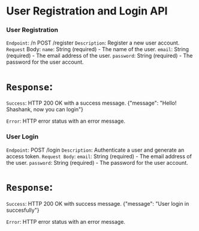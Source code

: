 # User Registration and Login API



### User Registration

`Endpoint`: 
/n POST /register
`Description`: Register a new user account.
`Request` Body:
`name`: String (required) - The name of the user.
`email`: String (required) - The email address of the user.
`password`: String (required) - The password for the user account.

# `Response`:
`Success`: HTTP 200 OK with a success message.
 {"message": "Hello! Shashank, now you can login"}

`Error`: HTTP error status with an error message.


### User Login

`Endpoint`: POST /login
`Description`: Authenticate a user and generate an access token.
`Request Body`:
`email`: String (required) - The email address of the user.
`password`: String (required) - The password for the user account.

# `Response`:
`Success`: HTTP 200 OK with success message.
{"message": "User login in succesfully"}

`Error`: HTTP error status with an error message.







